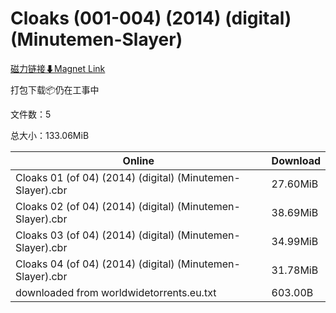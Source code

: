 # Cloaks (001-004) (2014) (digital) (Minutemen-Slayer)

[磁力链接⬇Magnet Link](magnet:?xt=urn:btih:33519be9b3d8f5132caace2a723c84228c989cc1&dn=Cloaks%20%28001-004%29%20%282014%29%20%28digital%29%20%28Minutemen-Slayer%29)

打包下载📦仍在工事中

文件数：5

总大小：133.06MiB

Online | Download
--- | ---
Cloaks 01 (of 04) (2014) (digital) (Minutemen-Slayer).cbr | 27.60MiB
Cloaks 02 (of 04) (2014) (digital) (Minutemen-Slayer).cbr | 38.69MiB
Cloaks 03 (of 04) (2014) (digital) (Minutemen-Slayer).cbr | 34.99MiB
Cloaks 04 (of 04) (2014) (digital) (Minutemen-Slayer).cbr | 31.78MiB
downloaded from worldwidetorrents.eu.txt | 603.00B